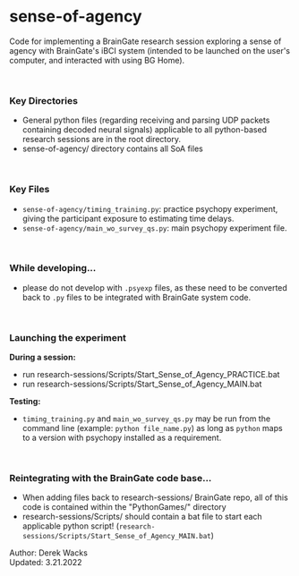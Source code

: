 # sense-of-agency


Code for implementing a BrainGate research session exploring a sense of agency with BrainGate's iBCI system (intended to be launched on the user's computer, and interacted with using BG Home). 

 <br />

### Key Directories

- General python files (regarding receiving and parsing UDP packets containing decoded neural signals) applicable to all python-based research sessions are in the root directory. 
- sense-of-agency/ directory contains all SoA files
 
 <br />

### Key Files

- `sense-of-agency/timing_training.py`: practice psychopy experiment, giving the participant exposure to estimating time delays. 
- `sense-of-agency/main_wo_survey_qs.py`: main psychopy experiment file. 

 <br />
 

### While developing...

- please do not develop with `.psyexp` files, as these need to be converted back to `.py` files to be integrated with BrainGate system code. 

 <br />
 
 
 
### Launching the experiment

**During a session:**

- run research-sessions/Scripts/Start_Sense_of_Agency_PRACTICE.bat
- run research-sessions/Scripts/Start_Sense_of_Agency_MAIN.bat

 
**Testing:**

- `timing_training.py` and `main_wo_survey_qs.py` may be run from the command line (example: `python file_name.py`) as long as `python` maps to a version with psychopy installed as a requirement. 

 <br />

### Reintegrating with the BrainGate code base...

- When adding files back to research-sessions/ BrainGate repo, all of this code is contained within the "PythonGames/" directory
- research-sessions/Scripts/ should contain a bat file to start each applicable python script! (`research-sessions/Scripts/Start_Sense_of_Agency_MAIN.bat`)



Author: Derek Wacks <br />
Updated: 3.21.2022

